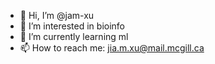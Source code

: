 - 👋 Hi, I’m @jam-xu
- 👀 I’m interested in bioinfo
- 🌱 I’m currently learning ml
- 📫 How to reach me: jia.m.xu@mail.mcgill.ca

<!---
jam-xu/jam-xu is a ✨ special ✨ repository because its `README.md` (this file) appears on your GitHub profile.
You can click the Preview link to take a look at your changes.
--->
